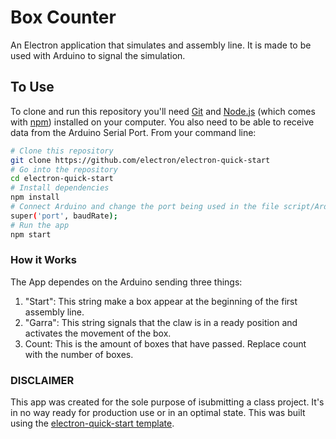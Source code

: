 # Box Counter

An Electron application that simulates and assembly line. It is made to be used with Arduino to signal the simulation.

## To Use

To clone and run this repository you'll need [Git](https://git-scm.com) and [Node.js](https://nodejs.org/en/download/) (which comes with [npm](http://npmjs.com)) installed on your computer. You also need to be able to receive data from the Arduino Serial Port. From your command line:

```bash
# Clone this repository
git clone https://github.com/electron/electron-quick-start
# Go into the repository
cd electron-quick-start
# Install dependencies
npm install
# Connect Arduino and change the port being used in the file script/Arduino.js
super('port', baudRate);
# Run the app
npm start
```

### How it Works

The App dependes on the Arduino sending three things:
  1. "Start": This string make a box appear at the beginning of the first assembly line.
  2. "Garra": This string signals that the claw is in a ready position and activates the movement of the box.
  3. Count: This is the amount of boxes that have passed. Replace count with the number of boxes.

### DISCLAIMER

This app was created for the sole purpose of isubmitting a class project. It's in no way ready for production use or in an optimal state. This was built using the [electron-quick-start template](https://github.com/electron/electron-quick-start). 
